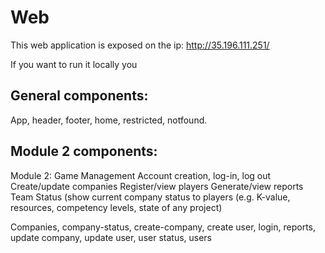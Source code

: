 # Web

This web application is exposed on the ip: http://35.196.111.251/

If you want to run it locally you

## General components:

App, header, footer, home, restricted, notfound.

## Module 2 components:
Module 2: Game Management
Account creation, log-in, log out
Create/update companies
Register/view players
Generate/view reports
Team Status (show current company status to players (e.g. K-value, resources,
competency levels, state of any project)


Companies, company-status, create-company, 
create user, login, reports, update company, update user, user status, users

